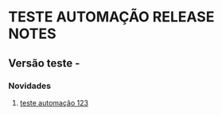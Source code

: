 # TESTE AUTOMAÇÃO RELEASE NOTES

## **Versão teste -**&#x20;

### **Novidades**

1. [teste automação 123](teste-automacao-123.md)
